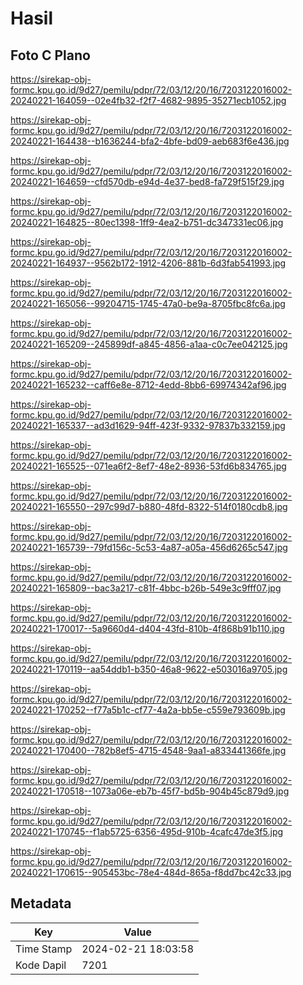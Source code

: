 # Hasil

## Foto C Plano

https://sirekap-obj-formc.kpu.go.id/9d27/pemilu/pdpr/72/03/12/20/16/7203122016002-20240221-164059--02e4fb32-f2f7-4682-9895-35271ecb1052.jpg

https://sirekap-obj-formc.kpu.go.id/9d27/pemilu/pdpr/72/03/12/20/16/7203122016002-20240221-164438--b1636244-bfa2-4bfe-bd09-aeb683f6e436.jpg

https://sirekap-obj-formc.kpu.go.id/9d27/pemilu/pdpr/72/03/12/20/16/7203122016002-20240221-164659--cfd570db-e94d-4e37-bed8-fa729f515f29.jpg

https://sirekap-obj-formc.kpu.go.id/9d27/pemilu/pdpr/72/03/12/20/16/7203122016002-20240221-164825--80ec1398-1ff9-4ea2-b751-dc347331ec06.jpg

https://sirekap-obj-formc.kpu.go.id/9d27/pemilu/pdpr/72/03/12/20/16/7203122016002-20240221-164937--9562b172-1912-4206-881b-6d3fab541993.jpg

https://sirekap-obj-formc.kpu.go.id/9d27/pemilu/pdpr/72/03/12/20/16/7203122016002-20240221-165056--99204715-1745-47a0-be9a-8705fbc8fc6a.jpg

https://sirekap-obj-formc.kpu.go.id/9d27/pemilu/pdpr/72/03/12/20/16/7203122016002-20240221-165209--245899df-a845-4856-a1aa-c0c7ee042125.jpg

https://sirekap-obj-formc.kpu.go.id/9d27/pemilu/pdpr/72/03/12/20/16/7203122016002-20240221-165232--caff6e8e-8712-4edd-8bb6-69974342af96.jpg

https://sirekap-obj-formc.kpu.go.id/9d27/pemilu/pdpr/72/03/12/20/16/7203122016002-20240221-165337--ad3d1629-94ff-423f-9332-97837b332159.jpg

https://sirekap-obj-formc.kpu.go.id/9d27/pemilu/pdpr/72/03/12/20/16/7203122016002-20240221-165525--071ea6f2-8ef7-48e2-8936-53fd6b834765.jpg

https://sirekap-obj-formc.kpu.go.id/9d27/pemilu/pdpr/72/03/12/20/16/7203122016002-20240221-165550--297c99d7-b880-48fd-8322-514f0180cdb8.jpg

https://sirekap-obj-formc.kpu.go.id/9d27/pemilu/pdpr/72/03/12/20/16/7203122016002-20240221-165739--79fd156c-5c53-4a87-a05a-456d6265c547.jpg

https://sirekap-obj-formc.kpu.go.id/9d27/pemilu/pdpr/72/03/12/20/16/7203122016002-20240221-165809--bac3a217-c81f-4bbc-b26b-549e3c9fff07.jpg

https://sirekap-obj-formc.kpu.go.id/9d27/pemilu/pdpr/72/03/12/20/16/7203122016002-20240221-170017--5a9660d4-d404-43fd-810b-4f868b91b110.jpg

https://sirekap-obj-formc.kpu.go.id/9d27/pemilu/pdpr/72/03/12/20/16/7203122016002-20240221-170119--aa54ddb1-b350-46a8-9622-e503016a9705.jpg

https://sirekap-obj-formc.kpu.go.id/9d27/pemilu/pdpr/72/03/12/20/16/7203122016002-20240221-170252--f77a5b1c-cf77-4a2a-bb5e-c559e793609b.jpg

https://sirekap-obj-formc.kpu.go.id/9d27/pemilu/pdpr/72/03/12/20/16/7203122016002-20240221-170400--782b8ef5-4715-4548-9aa1-a833441366fe.jpg

https://sirekap-obj-formc.kpu.go.id/9d27/pemilu/pdpr/72/03/12/20/16/7203122016002-20240221-170518--1073a06e-eb7b-45f7-bd5b-904b45c879d9.jpg

https://sirekap-obj-formc.kpu.go.id/9d27/pemilu/pdpr/72/03/12/20/16/7203122016002-20240221-170745--f1ab5725-6356-495d-910b-4cafc47de3f5.jpg

https://sirekap-obj-formc.kpu.go.id/9d27/pemilu/pdpr/72/03/12/20/16/7203122016002-20240221-170615--905453bc-78e4-484d-865a-f8dd7bc42c33.jpg


## Metadata

| Key        | Value               |
| ---------- | ------------------- |
| Time Stamp | 2024-02-21 18:03:58 |
| Kode Dapil | 7201                |



